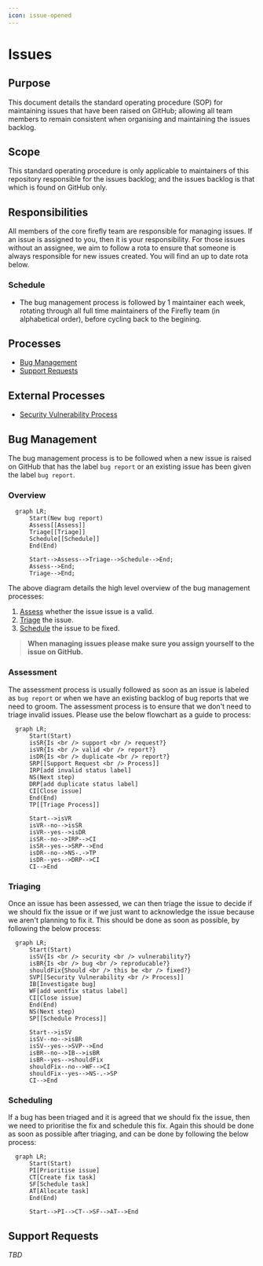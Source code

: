 ```yaml
---
icon: issue-opened
---
```


# Issues

## Purpose

This document details the standard operating procedure (SOP) for maintaining issues that have been raised on GitHub; allowing all team members to remain consistent when organising and maintaining the issues backlog.

## Scope

This standard operating procedure is only applicable to maintainers of this repository responsible for the issues backlog; and the issues backlog is that which is found on GitHub only.

## Responsibilities

All members of the core firefly team are responsible for managing issues. If an issue is assigned to you, then it is your responsibility. For those issues without an assignee, we aim to follow a rota to ensure that someone is always responsible for new issues created. You will find an up to date rota below.

### Schedule

* The bug management process is followed by 1 maintainer each week, rotating through all full time maintainers of the Firefly team (in alphabetical order), before cycling back to the begining.

## Processes

* [Bug Management](#bug-management)
* [Support Requests](#support-requests)

## External Processes

* [Security Vulnerability Process](https://github.com/iotaledger/firefly/wiki/SOP:-Security-Vulnerability)

## Bug Management

The bug management process is to be followed when a new issue is raised on GitHub that has the label `bug report` or an existing issue has been given the label `bug report`.

### Overview

```mermaid
  graph LR;
      Start(New bug report)
      Assess[[Assess]]
      Triage[[Triage]]
      Schedule[[Schedule]]
      End(End)
      
      Start-->Assess-->Triage-->Schedule-->End;
      Assess-->End;
      Triage-->End;
```

The above diagram details the high level overview of the bug management processes:

1. [Assess](#assessment) whether the issue issue is a valid.
2. [Triage](#triaging) the issue.
3. [Schedule](#scheduling) the issue to be fixed.

> **When managing issues please make sure you assign yourself to the issue on GitHub.**

### Assessment

The assessment process is usually followed as soon as an issue is labeled as `bug report` or when we have an existing backlog of bug reports that we need to groom. The assessment process is to ensure that we don't need to triage invalid issues. Please use the below flowchart as a guide to process:

```mermaid
  graph LR;
      Start(Start)
      isSR{Is <br /> support <br /> request?}
      isVR{Is <br /> valid <br /> report?}
      isDR{Is <br /> duplicate <br /> report?}
      SRP[[Support Request <br /> Process]]
      IRP[add invalid status label]
      NS(Next step)
      DRP[add duplicate status label]
      CI[Close issue]
      End(End)
      TP[[Triage Process]]
      
      Start-->isVR
      isVR--no-->isSR
      isVR--yes-->isDR
      isSR--no-->IRP-->CI
      isSR--yes-->SRP-->End
      isDR--no-->NS-.->TP
      isDR--yes-->DRP-->CI
      CI-->End
```

### Triaging

Once an issue has been assessed, we can then triage the issue to decide if we should fix the issue or if we just want to acknowledge the issue because we aren't planning to fix it. This should be done as soon as possible, by following the below process:

```mermaid
  graph LR;
      Start(Start)
      isSV{Is <br /> security <br /> vulnerability?}
      isBR{Is <br /> bug <br /> reproducable?}
      shouldFix{Should <br /> this be <br /> fixed?}
      SVP[[Security Vulnerability <br /> Process]]
      IB[Investigate bug]
      WF[add wontfix status label]
      CI[Close issue]
      End(End)
      NS(Next step)
      SP[[Schedule Process]]
      
      Start-->isSV
      isSV--no-->isBR
      isSV--yes-->SVP-->End
      isBR--no-->IB-->isBR
      isBR--yes-->shouldFix
      shouldFix--no-->WF-->CI
      shouldFix--yes-->NS-.->SP
      CI-->End
```

### Scheduling

If a bug has been triaged and it is agreed that we should fix the issue, then we need to prioritise the fix and schedule this fix. Again this should be done as soon as possible after triaging, and can be done by following the below process:

```mermaid
  graph LR;
      Start(Start)
      PI[Prioritise issue]
      CT[Create fix task]
      SF[Schedule task]
      AT[Allocate task]
      End(End)
      
      Start-->PI-->CT-->SF-->AT-->End   
```

## Support Requests

_TBD_
